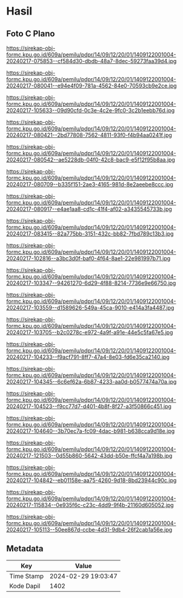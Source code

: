 # Hasil

## Foto C Plano

https://sirekap-obj-formc.kpu.go.id/609a/pemilu/pdpr/14/09/12/20/01/1409122001004-20240217-075853--cf584d30-dbdb-48a7-8dec-59273faa39d4.jpg

https://sirekap-obj-formc.kpu.go.id/609a/pemilu/pdpr/14/09/12/20/01/1409122001004-20240217-080041--e94e4f09-781a-4562-84e0-70593cb9e2ce.jpg

https://sirekap-obj-formc.kpu.go.id/609a/pemilu/pdpr/14/09/12/20/01/1409122001004-20240217-105633--09d90cfd-0c3e-4c2e-9fc0-3c2b1eebb76d.jpg

https://sirekap-obj-formc.kpu.go.id/609a/pemilu/pdpr/14/09/12/20/01/1409122001004-20240217-080421--2bd77808-7562-4811-93f0-f4b94aa0241f.jpg

https://sirekap-obj-formc.kpu.go.id/609a/pemilu/pdpr/14/09/12/20/01/1409122001004-20240217-080542--ae5228db-04f0-42c8-bac9-e5f12f95b8aa.jpg

https://sirekap-obj-formc.kpu.go.id/609a/pemilu/pdpr/14/09/12/20/01/1409122001004-20240217-080709--b335f151-2ae3-4165-981d-8e2aeebe8ccc.jpg

https://sirekap-obj-formc.kpu.go.id/609a/pemilu/pdpr/14/09/12/20/01/1409122001004-20240217-080917--e4ae1aa8-cd1c-41f4-af02-a3435545733b.jpg

https://sirekap-obj-formc.kpu.go.id/609a/pemilu/pdpr/14/09/12/20/01/1409122001004-20240217-083415--82a775bb-3151-432c-bb82-7fbd789c13b3.jpg

https://sirekap-obj-formc.kpu.go.id/609a/pemilu/pdpr/14/09/12/20/01/1409122001004-20240217-102816--a3bc3d0f-baf0-4f64-8ae1-22e981997b71.jpg

https://sirekap-obj-formc.kpu.go.id/609a/pemilu/pdpr/14/09/12/20/01/1409122001004-20240217-103347--94261270-6d29-4f88-8214-7736e9e66750.jpg

https://sirekap-obj-formc.kpu.go.id/609a/pemilu/pdpr/14/09/12/20/01/1409122001004-20240217-103559--d1589626-549a-45ca-9010-e414a3fa4487.jpg

https://sirekap-obj-formc.kpu.go.id/609a/pemilu/pdpr/14/09/12/20/01/1409122001004-20240217-103705--b2c0278c-e972-4a9f-a91e-44e5c5fa67e5.jpg

https://sirekap-obj-formc.kpu.go.id/609a/pemilu/pdpr/14/09/12/20/01/1409122001004-20240217-104233--f9acf791-8ff7-47a4-8e03-fd6e35ca2140.jpg

https://sirekap-obj-formc.kpu.go.id/609a/pemilu/pdpr/14/09/12/20/01/1409122001004-20240217-104345--6c6ef62a-6b87-4233-aa0d-b0577474a70a.jpg

https://sirekap-obj-formc.kpu.go.id/609a/pemilu/pdpr/14/09/12/20/01/1409122001004-20240217-104523--f9cc77d7-d401-4b8f-8f27-a3f50866c451.jpg

https://sirekap-obj-formc.kpu.go.id/609a/pemilu/pdpr/14/09/12/20/01/1409122001004-20240217-104640--3b70ec7a-fc09-4dac-b981-b638cca9d18e.jpg

https://sirekap-obj-formc.kpu.go.id/609a/pemilu/pdpr/14/09/12/20/01/1409122001004-20240217-121503--0d55b860-5642-43dd-b50e-ffcf4a7a198b.jpg

https://sirekap-obj-formc.kpu.go.id/609a/pemilu/pdpr/14/09/12/20/01/1409122001004-20240217-104842--eb01158e-aa75-4260-9d18-8bd23944c90c.jpg

https://sirekap-obj-formc.kpu.go.id/609a/pemilu/pdpr/14/09/12/20/01/1409122001004-20240217-115834--0e935f6c-c23c-4dd9-9f4b-21160d605052.jpg

https://sirekap-obj-formc.kpu.go.id/609a/pemilu/pdpr/14/09/12/20/01/1409122001004-20240217-105113--50ee867d-ccbe-4d31-9db4-26f2cab1a56e.jpg


## Metadata

| Key        | Value               |
| ---------- | ------------------- |
| Time Stamp | 2024-02-29 19:03:47 |
| Kode Dapil | 1402                |



